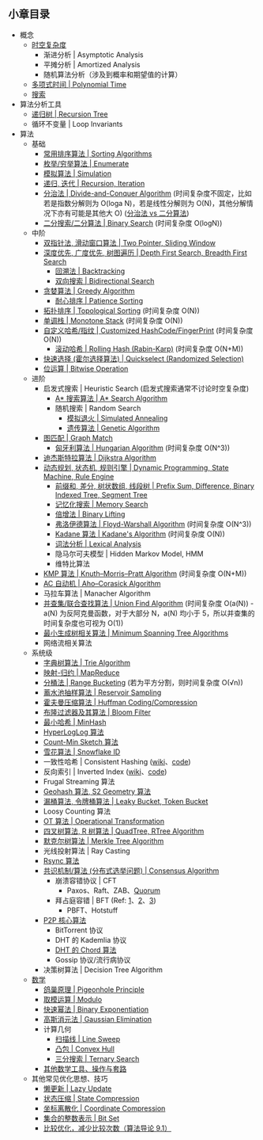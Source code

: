 ## 小章目录
  
- 概念
  - [时空复杂度](./时空复杂度.md)
    - 渐进分析 | Asymptotic Analysis
    - 平摊分析 | Amortized Analysis
    - 随机算法分析（涉及到概率和期望值的计算）
  - [多项式时间 | Polynomial Time](./多项式时间.md)
  - [搜索](./搜索.md)
- 算法分析工具
  - [递归树 | Recursion Tree](./递归树.md)
  - 循环不变量 | Loop Invariants
- 算法
  - 基础
    - [常用排序算法 | Sorting Algorithms](./Common%20Sorts/README.md)
    - [枚举/穷举算法 | Enumerate](./枚举(穷举)算法.md)
    - [模拟算法 | Simulation](./模拟算法.md)
    - [递归, 迭代 | Recursion, Iteration](./递归与迭代.md)
    - [分治法 | Divide-and-Conquer Algorithm](./分治法.md) (时间复杂度不固定，比如若是指数分解则为 O(loga N)，若是线性分解则为 O(N)，其他分解情况下亦有可能是其他大 O) ([分治法 vs 二分算法](./分治法.md#分治法-vs-二分算法))
    - [二分搜索/二分算法 | Binary Search](./二分搜索.md) (时间复杂度 O(logN))
  - 中阶
    - [双指针法, 滑动窗口算法 | Two Pointer, Sliding Window](./双指针法与滑动窗口算法.md)
    - [深度优先, 广度优先, 树图遍历 | Depth First Search, Breadth First Search](./树图遍历.md)
      - [回溯法 | Backtracking](./NQueen.java)
      - [双向搜索 | Bidirectional Search](https://oi-wiki.org/search/bidirectional/)
    - [贪婪算法 | Greedy Algorithm](./贪婪算法.md)
      - [耐心排序 | Patience Sorting](./耐心排序.md)
    - [拓扑排序 | Topological Sorting](./拓扑排序.md) (时间复杂度 O(N))
    - [单调栈 | Monotone Stack](./单调栈.md) (时间复杂度 O(N))
    - [自定义哈希/指纹 | Customized HashCode/FingerPrint](./自定义哈希指纹.md) (时间复杂度 O(N))
      - [滚动哈希 | Rolling Hash (Rabin-Karp)](./滚动哈希.md) (时间复杂度 O(N+M))
    - [快速选择 (霍尔选择算法) | Quickselect (Randomized Selection)](./快速选择.md)
    - [位运算 | Bitwise Operation](./位运算.md)
  - 进阶
    - 启发式搜索 | Heuristic Search (启发式搜索通常不讨论时空复杂度)
      - [A&ast; 搜索算法 | A&ast; Search Algorithm](./A*搜索算法.md)
      - 随机搜索 | Random Search
        - [模拟退火 | Simulated Annealing](./模拟退火.md)
        - [遗传算法 | Genetic Algorithm](./遗传算法.md)
    - [图匹配 | Graph Match](./图匹配.md)
      - [匈牙利算法 | Hungarian Algorithm](./匈牙利算法.md) (时间复杂度 O(N^3))
    - [迪杰斯特拉算法 | Dijkstra Algorithm](./Dijkstra算法.md)
    - [动态规划, 状态机, 规则引擎 | Dynamic Programming, State Machine, Rule Engine](./动态规划与状态机.md)
      - [前缀和, 差分, 树状数组, 线段树 | Prefix Sum, Difference, Binary Indexed Tree, Segment Tree](./前缀和与差分.md)
      - [记忆化搜索 | Memory Search](./记忆化搜索.md)
      - [倍增法 | Binary Lifting](./倍增法.md)
      - [弗洛伊德算法 | Floyd-Warshall Algorithm](./弗洛伊德算法.md) (时间复杂度 O(N^3))
      - [Kadane 算法 | Kadane's Algorithm](./Kadane算法.md) (时间复杂度 O(N))
      - [词法分析 | Lexical Analysis](https://zh.wikipedia.org/wiki/%E8%AF%8D%E6%B3%95%E5%88%86%E6%9E%90)
      - 隐马尔可夫模型 | Hidden Markov Model, HMM
      - 维特比算法
    - [KMP 算法 | Knuth–Morris–Pratt Algorithm](./KMP算法.md) (时间复杂度 O(N+M))
    - [AC 自动机 | Aho–Corasick Algorithm](./AC自动机.md)
    - 马拉车算法 | Manacher Algorithm
    - [并查集/联合查找算法 | Union Find Algorithm](./并查集与联合查找算法.md) (时间复杂度 O(a(N)) - a(N) 为反阿克曼函数，对于大部分 N，a(N) 均小于 5，所以并查集的时间复杂度也可视为 O(1))
    - [最小生成树相关算法 | Minimum Spanning Tree Algorithms](./../Common%20Data%20Structure%20and%20Data%20Type/Data%20Structure%20Implementation/MinimumSpanningTree/README.md)
    - 网络流相关算法
  - 系统级
    - [字典树算法 | Trie Algorithm](./../Common%20Data%20Structure%20and%20Data%20Type/Data%20Structure%20Implementation/Trie/README.md)
    - [映射-归约 | MapReduce](../Leetcode%20Practices/system%20design/System%20Design%20Fundamentals.md)
    - [分桶法 | Range Bucketing](./分桶法.md) (若为平方分割，则时间复杂度 O(√n))
    - [蓄水池抽样算法 | Reservoir Sampling](./蓄水池抽样算法.md)
    - [霍夫曼压缩算法 | Huffman Coding/Compression](./霍夫曼压缩算法.md)
    - [布隆过滤器及其算法 | Bloom Filter](./布隆过滤器及其算法.md)
    - [最小哈希 | MinHash](https://en.wikipedia.org/wiki/MinHash)
    - [HyperLogLog 算法](./HyperLogLog.md)
    - [Count-Min Sketch 算法](./Count-Min-Sketch.md)
    - [雪花算法 | Snowflake ID](./雪花算法.md)
    - 一致性哈希 | Consistent Hashing ([wiki](./../Leetcode%20Practices/system%20design/一致性哈希.md)、[code](../Leetcode%20Practices/object%20oriented%20design/other%20practices/consistent%20hash/README.md))
    - 反向索引 | Inverted Index ([wiki](../Leetcode%20Practices/system%20design/README.md)、[code](../Leetcode%20Practices/object%20oriented%20design/other%20practices/inverted%20index/InvertedIndex.java))
    - Frugal Streaming 算法
    - [Geohash 算法, S2 Geometry 算法](../Leetcode%20Practices/system%20design/README.md)
    - [漏桶算法, 令牌桶算法 | Leaky Bucket, Token Bucket](../Leetcode%20Practices/system%20design/README.md)
    - Loosy Counting 算法
    - [OT 算法 | Operational Transformation](../Leetcode%20Practices/system%20design/README.md)
    - [四叉树算法, R 树算法 | QuadTree, RTree Algorithm](./QuadTree-RTree-算法.md)
    - [默克尔树算法 | Merkle Tree Algorithm](https://en.wikipedia.org/wiki/Merkle_tree)
    - 光线投射算法 | Ray Casting
    - [Rsync 算法](https://zh.wikipedia.org/zh-cn/Rsync#%E6%BC%94%E7%AE%97%E6%B3%95)
    - [共识机制/算法 (分布式选举问题) | Consensus Algorithm](../Leetcode%20Practices/system%20design/System%20Design%20Fundamentals.md)
      - 崩溃容错协议 | CFT
        - Paxos、Raft、ZAB、[Quorum](./Quorum算法.md)
      - 拜占庭容错 | BFT (Ref: [1](https://www.bilibili.com/read/cv14498545)、[2](https://cloud.tencent.com/developer/news/580379)、[3](https://learnku.com/articles/56919))
        - PBFT、Hotstuff
    - [P2P 核心算法](../Leetcode%20Practices/system%20design/System%20Design%20Fundamentals.md)
      - BitTorrent 协议
      - DHT 的 Kademlia 协议
      - [DHT 的 Chord 算法](https://en.wikipedia.org/wiki/Chord_(peer-to-peer))
      - Gossip 协议/流行病协议
    - 决策树算法 | Decision Tree Algorithm
  - [数学](../Computer%20Science%20Maths/README.md)
    - [鸽巢原理 | Pigeonhole Principle](./鸽巢原理.md)
    - [取模运算 | Modulo](./取模运算.md)
    - [快速幂法 | Binary Exponentiation](../Tool%20Sets/Math.java)
    - [高斯消元法 | Gaussian Elimination](./高斯消元法.md)
    - 计算几何
      - [扫描线 | Line Sweep](./扫描线.md)
      - [凸包 | Convex Hull](./凸包.md)
      - [三分搜索 | Ternary Search](https://www.cnblogs.com/PJQOOO/p/4161891.html)
    - [其他数学工具、操作与套路](../Tool%20Sets/Math.java)
  - 其他常见优化思想、技巧
    - [懒更新 | Lazy Update](./懒更新.md)
    - [状态压缩 | State Compression](../Tool%20Sets/StateCompression.java)
    - [坐标离散化 | Coordinate Compression](./坐标离散化.md)
    - [集合的整数表示 | Bit Set](./集合的整数表示.md)
    - [比较优化，减少比较次数（算法导论 9.1）](./../Leetcode%20Practices/algorithms/easy/1491%20Average%20Salary%20Excluding%20the%20Minimum%20and%20Maximum%20Salary.java)  
